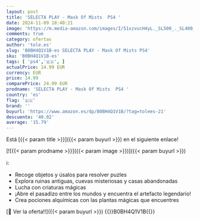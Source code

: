 ```yaml
---
layout: post
title: 'SELECTA PLAY - Mask Of Mists  PS4 '
date: 2024-11-09 18:40:21
image: 'https://m.media-amazon.com/images/I/51xzvucH4yL._SL500_._SL400_.jpg'
comments: true
category: ofertas
author: 'tole.es'
slug: 'B0BH4Q1V1B-es SELECTA PLAY - Mask Of Mists PS4'
sku: 'B0BH4Q1V1B-es'
tags: [ 'ps4','🇪🇸', ]
actualPrice: 14.99 EUR
currency: EUR
price: 14.99
comparePrice: 24.99 EUR
prodname: 'SELECTA PLAY - Mask Of Mists  PS4 '
country: 'es'
flag: '🇪🇸'
brand: ''
buyurl: 'https://www.amazon.es/dp/B0BH4Q1V1B/?tag=tolees-21'
descuento: '40.02'
average: '15.79'
---
```


Está [{{< param title >}}]({{< param buyurl >}}) en el siguiente enlace!

[![{{< param prodname >}}]({{< param image >}})]({{< param buyurl >}})

ℹ️:

- Recoge objetos y úsalos para resolver puzles
- Explora ruinas antiguas, cuevas misteriosas y casas abandonadas
- Lucha con criaturas mágicas
- ¡Abre el pasadizo entre los mundos y encuentra el artefacto legendario!
- Crea pociones alquímicas con las plantas mágicas que encuentres

[🛒 Ver la oferta!!]({{< param buyurl >}})
{{<world>}}B0BH4Q1V1B{{</world>}}
